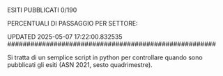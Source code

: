 ESITI PUBBLICATI 0/190 

PERCENTUALI DI PASSAGGIO PER SETTORE:

UPDATED 2025-05-07 17:22:00.832535
###################################################### 

Si tratta di un semplice script in python per controllare quando sono pubblicati gli esiti (ASN 2021, sesto quadrimestre).

